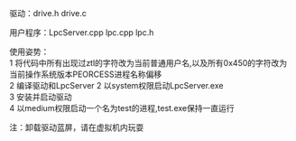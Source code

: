 驱动：drive.h drive.c        

用户程序：LpcServer.cpp  lpc.cpp  lpc.h    
    
使用姿势：   
1 将代码中所有出现过ztl的字符改为当前普通用户名,以及所有0x450的字符改为当前操作系统版本PEORCESS进程名称偏移   
2 编译驱动和LpcServer
2 以system权限启动LpcServer.exe   
3 安装并启动驱动   
4 以medium权限启动一个名为test的进程,test.exe保持一直运行      


注：卸载驱动蓝屏，请在虚拟机内玩耍
